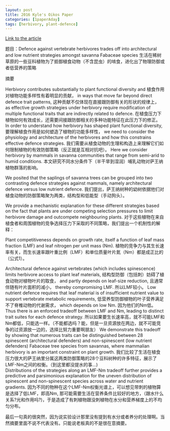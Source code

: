 ```yaml
---
layout: post
title: 2016 Kyle's Oikos Paper
categories: [1paperAday]
tags: [herbivory, plant-defence]
---
```


[Link to the article](https://onlinelibrary.wiley.com/doi/10.1111/oik.02325)

题目：Defence against vertebrate herbivores trades off into architectural and low nutrient strategies amongst savanna Fabaceae species
生活在稀树草原的一些豆科植物为了抵御植食动物（不含昆虫）的啃食，进化出了物理防御或者低营养的策略

摘要

Herbivory contributes substantially to plant functional diversity and 
植食作用对植物功能多样性有着明显的贡献，
in ways that move far beyond direct defence trait patterns, 
这种贡献不仅体现在直接跟防御有关的形状的规律上，
as effective growth strategies under herbivory require modification of multiple functional traits that are indirectly related to defence. 
在植食压力下植物如何有效成长，还需要间接跟防御相关的多种功能特征在此压力下的修正。
In order to understand how herbivory has shaped plant functional diversity, 
要理解植食作用是如何塑造了植物的功能多样性，
we need to consider the physiology and architecture of the herbivores and how this constrains effective defence strategies. 
我们需要从植食动物的生理和构造上来理解它们如何限制植物的有效防御策略（反正就是互相对抗吧）。
Here we consider herbivory by mammals in savanna communities that range from semi-arid to humid conditions. 
本文研究不同水分条件下（半干旱到湿润）哺乳动物对萨王纳植物群落的影响。

We posited that the saplings of savanna trees can be grouped into two contrasting defence strategies against mammals, namely architectural defence versus low nutrient defence.
我们提出，萨王纳树种的幼树依据他们对植食动物的防御策略聚为两类，结构型和低能型（手动狗头）。

 We provide a mechanistic explanation for these different strategies based on the fact that plants are under competing selection pressures to limit herbivore damage and outcompete neighbouring plants. 
 对于这些植物在来自植食者和周围植物的竞争选择压力下采取的不同策略，我们提出一个机制性的解释：
 
 Plant competitiveness depends on growth rate, itself a function of leaf mass fraction (LMF) and leaf nitrogen per unit mass (Nm). 
 植物的竞争力与其生长速率有关，而生长速率跟叶重比例（LMF）和单位质量叶片氮（Nm）都是成正比的（公式1）。
 
 Architectural defence against vertebrates (which includes spinescence) limits herbivore access to plant leaf materials, 
 结构型防御（包括刺）妨碍了植食动物对植物叶片的取食，
 and partly depends on leaf-size reduction, 
 且通常伴随有叶片面积的减小，
 thereby compromising LMF. 
 所以LMF较小。
 Low nutrient defence requires that leaf material is of insufficient nutrient value to support vertebrate metabolic requirements, 
 低营养型防御植物的叶子营养满足不了脊椎动物的代谢需求，
 which depends on low Nm.
 因为他们的Nm低。
  Thus there is an enforced tradeoff between LMF and Nm, leading to distinct trait suites for each defence strategy. 
  所以如果要生长速率高，就不可能LMF和Nm都低，只能选一样。（不能都选吗？能，但是一旦资源放在两边，就不可能竞争的过资源放一边的，选择比努力重要啊朋友）
  We demonstrate this tradeoff by showing that numerous traits can be distinguished between 28 spinescent (architectural defenders) and non-spinescent (low nutrient defenders) Fabaceae tree species from savannas, where mammalian herbivory is an important constraint on plant growth. 
 我们比较了生活在植食压力很大的萨王纳里分属这两类防御策略的28个豆科树种的许多特征，展示了LMF-Nm之间的权衡。（到这里都没提水的事...)  
  Distributions of the strategies along an LMF-Nm tradeoff further provides a predictive and parsimonious explanation for the uneven distribution of spinescent and non-spinescent species across water and nutrient gradients.
因为不同的物种在这个LMF-Nm权衡光谱上，可以想见带刺的植物算是选择了低LMF，即高Nm, 那可能需要生活在营养条件比较好的地方，（跟水什么关系?光和作用吗?)，于是造成了有刺植物跟没刺植物在水分和营养梯度上的不均匀分布。

最后一句真的很突然，因为说实验设计那里没有提到有水分或者养分的处理啊。当然摘要里面不说不代表没有。只能说老板真的不是很在意摘要。  
  